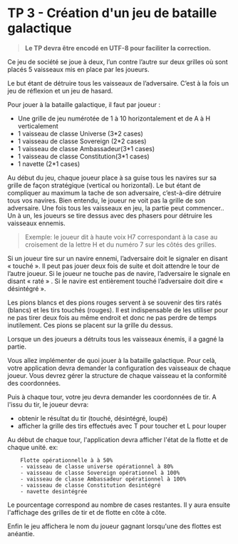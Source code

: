 # TP 3 - Création d'un jeu de bataille galactique

>**Le TP devra être encodé en UTF-8 pour faciliter la correction.**

Ce jeu de société se joue à deux, l’un contre l’autre sur deux grilles où sont placés 5 vaisseaux mis en place par les joueurs.

Le but étant de détruire tous les vaisseaux de l’adversaire. C’est à la fois un jeu de réflexion et un jeu de hasard.

Pour jouer à la bataille galactique, il faut par joueur :
* Une grille de jeu numérotée de 1 à 10 horizontalement et de A à H verticalement 
* 1 vaisseau de classe Universe (3*2 cases)
* 1 vaisseau de classe Sovereign (2*2 cases)
* 1 vaisseau de classe Ambassadeur(3*1 cases)
* 1 vaisseau de classe Constitution(3*1 cases)
* 1 navette (2*1 cases)

Au début du jeu, chaque joueur place à sa guise tous les navires sur sa grille de façon stratégique (vertical ou horizontal). Le but étant de compliquer au maximum la tache de son adversaire, c’est-à-dire détruire tous vos navires. Bien entendu, le joueur ne voit pas la grille de son adversaire.
Une fois tous les vaisseaux en jeu, la partie peut commencer.. Un à un, les joueurs se tire dessus avec des phasers pour détruire les vaisseaux ennemis.


> Exemple: le joueur dit à haute voix H7 correspondant à la case au croisement de la lettre H et du numéro 7 sur les côtés des grilles.

Si un joueur tire sur un navire ennemi, l’adversaire doit le signaler en disant « touché ». Il peut pas jouer deux fois de suite et doit attendre le tour de l’autre joueur.
Si le joueur ne touche pas de navire, l’adversaire le signale en disant « raté » .
Si le navire est entièrement touché l’adversaire doit dire « désintégré ».

Les pions blancs et des pions rouges servent à se souvenir des tirs ratés (blancs) et les tirs touchés (rouges). Il est indispensable de les utiliser pour ne pas tirer deux fois au même endroit et donc ne pas perdre de temps inutilement. Ces pions se placent sur la grille du dessus.

Lorsque un des joueurs a détruits tous les vaisseaux énemis, il a gagné la partie.


Vous allez implémenter de quoi jouer à la bataille galactique. 
Pour celà, votre application devra demander la configuration des vaisseaux de chaque joueur. Vous devrez gérer la structure de chaque vaisseau et la conformité des coordonnées.

Puis à chaque tour, votre jeu devra demander les coordonnées de tir. 
A l'issu du tir, le joueur devra:
* obtenir le résultat du tir (touché, désintégré, loupé)
* afficher la grille des tirs effectués avec T pour toucher et L pour louper

Au début de chaque tour, l'application devra afficher l'état de la flotte et de chaque unité.
ex: 

        Flotte opérationnelle à à 50%
        - vaisseau de classe universe opérationnel à 80%
        - vaisseau de classe Sovereign opérationnel à 100%
        - vaisseau de classe Ambassadeur opérationnel à 100% 
        - vaisseau de classe Constitution desintégré 
        - navette desintégrée
Le pourcentage correspond au nombre de cases restantes.
Il y aura ensuite l'affichage des grilles de tir et de flotte en côte à côte.

Enfin le jeu affichera le nom du joueur gagnant lorsqu'une des flottes est anéantie.
